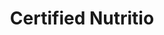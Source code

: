 ---
type: certification
created_at: 2020-08-01T05:37:06.481Z
badge: /images/issa.gif
source: International Sports Sciences Association
title: Certified Nutritio
---
